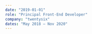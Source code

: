 ```yaml
---
date: "2019-01-01"
role: "Principal Front-End Developer"
company: "twentysix"
dates: "May 2018 – Nov 2020"
---
```


